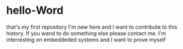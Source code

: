 # hello-Word
that's my first repository
I'm new here and I want to contribute to this history.
If you wand to do something else please contact me.
I'm interresting on embeddeded systems and I want to prove myself
